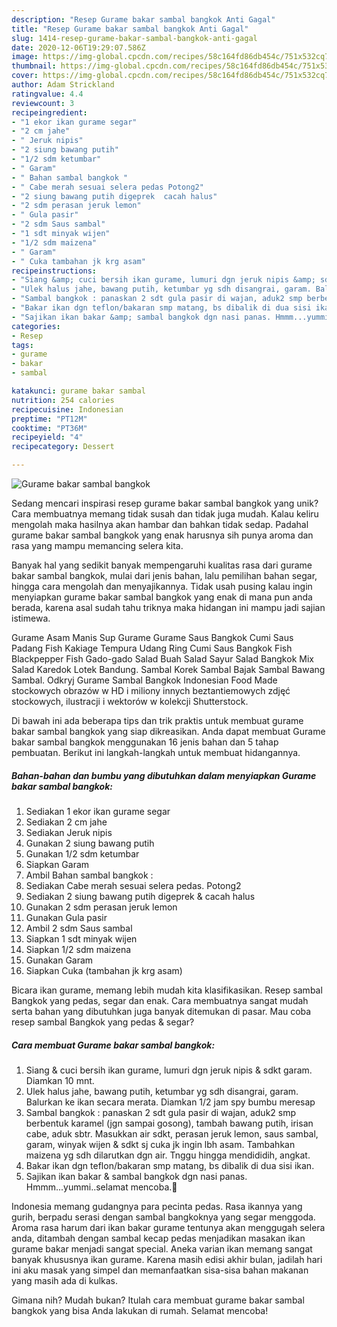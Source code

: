 ```yaml
---
description: "Resep Gurame bakar sambal bangkok Anti Gagal"
title: "Resep Gurame bakar sambal bangkok Anti Gagal"
slug: 1414-resep-gurame-bakar-sambal-bangkok-anti-gagal
date: 2020-12-06T19:29:07.586Z
image: https://img-global.cpcdn.com/recipes/58c164fd86db454c/751x532cq70/gurame-bakar-sambal-bangkok-foto-resep-utama.jpg
thumbnail: https://img-global.cpcdn.com/recipes/58c164fd86db454c/751x532cq70/gurame-bakar-sambal-bangkok-foto-resep-utama.jpg
cover: https://img-global.cpcdn.com/recipes/58c164fd86db454c/751x532cq70/gurame-bakar-sambal-bangkok-foto-resep-utama.jpg
author: Adam Strickland
ratingvalue: 4.4
reviewcount: 3
recipeingredient:
- "1 ekor ikan gurame segar"
- "2 cm jahe"
- " Jeruk nipis"
- "2 siung bawang putih"
- "1/2 sdm ketumbar"
- " Garam"
- " Bahan sambal bangkok "
- " Cabe merah sesuai selera pedas Potong2"
- "2 siung bawang putih digeprek  cacah halus"
- "2 sdm perasan jeruk lemon"
- " Gula pasir"
- "2 sdm Saus sambal"
- "1 sdt minyak wijen"
- "1/2 sdm maizena"
- " Garam"
- " Cuka tambahan jk krg asam"
recipeinstructions:
- "Siang &amp; cuci bersih ikan gurame, lumuri dgn jeruk nipis &amp; sdkt garam. Diamkan 10 mnt."
- "Ulek halus jahe, bawang putih, ketumbar yg sdh disangrai, garam. Balurkan ke ikan secara merata. Diamkan 1/2 jam spy bumbu meresap"
- "Sambal bangkok : panaskan 2 sdt gula pasir di wajan, aduk2 smp berbentuk karamel (jgn sampai gosong), tambah bawang putih, irisan cabe, aduk sbtr. Masukkan air sdkt, perasan jeruk lemon, saus sambal, garam, winyak wijen &amp; sdkt sj cuka jk ingin lbh asam. Tambahkan maizena yg sdh dilarutkan dgn air. Tnggu hingga mendididih, angkat."
- "Bakar ikan dgn teflon/bakaran smp matang, bs dibalik di dua sisi ikan."
- "Sajikan ikan bakar &amp; sambal bangkok dgn nasi panas. Hmmm...yummi..selamat mencoba.👋"
categories:
- Resep
tags:
- gurame
- bakar
- sambal

katakunci: gurame bakar sambal 
nutrition: 254 calories
recipecuisine: Indonesian
preptime: "PT12M"
cooktime: "PT36M"
recipeyield: "4"
recipecategory: Dessert

---
```



![Gurame bakar sambal bangkok](https://img-global.cpcdn.com/recipes/58c164fd86db454c/751x532cq70/gurame-bakar-sambal-bangkok-foto-resep-utama.jpg)

Sedang mencari inspirasi resep gurame bakar sambal bangkok yang unik? Cara membuatnya memang tidak susah dan tidak juga mudah. Kalau keliru mengolah maka hasilnya akan hambar dan bahkan tidak sedap. Padahal gurame bakar sambal bangkok yang enak harusnya sih punya aroma dan rasa yang mampu memancing selera kita.

Banyak hal yang sedikit banyak mempengaruhi kualitas rasa dari gurame bakar sambal bangkok, mulai dari jenis bahan, lalu pemilihan bahan segar, hingga cara mengolah dan menyajikannya. Tidak usah pusing kalau ingin menyiapkan gurame bakar sambal bangkok yang enak di mana pun anda berada, karena asal sudah tahu triknya maka hidangan ini mampu jadi sajian istimewa.

Gurame Asam Manis Sup Gurame Gurame Saus Bangkok Cumi Saus Padang Fish Kakiage Tempura Udang Ring Cumi Saus Bangkok Fish Blackpepper Fish Gado-gado Salad Buah Salad Sayur Salad Bangkok Mix Salad Karedok Lotek Bandung. Sambal Korek Sambal Bajak Sambal Bawang Sambal. Odkryj Gurame Sambal Bangkok Indonesian Food Made stockowych obrazów w HD i miliony innych beztantiemowych zdjęć stockowych, ilustracji i wektorów w kolekcji Shutterstock.


Di bawah ini ada beberapa tips dan trik praktis untuk membuat gurame bakar sambal bangkok yang siap dikreasikan. Anda dapat membuat Gurame bakar sambal bangkok menggunakan 16 jenis bahan dan 5 tahap pembuatan. Berikut ini langkah-langkah untuk membuat hidangannya.

<!--inarticleads1-->

##### Bahan-bahan dan bumbu yang dibutuhkan dalam menyiapkan Gurame bakar sambal bangkok:

1. Sediakan 1 ekor ikan gurame segar
1. Sediakan 2 cm jahe
1. Sediakan  Jeruk nipis
1. Gunakan 2 siung bawang putih
1. Gunakan 1/2 sdm ketumbar
1. Siapkan  Garam
1. Ambil  Bahan sambal bangkok :
1. Sediakan  Cabe merah sesuai selera pedas. Potong2
1. Sediakan 2 siung bawang putih digeprek &amp; cacah halus
1. Gunakan 2 sdm perasan jeruk lemon
1. Gunakan  Gula pasir
1. Ambil 2 sdm Saus sambal
1. Siapkan 1 sdt minyak wijen
1. Siapkan 1/2 sdm maizena
1. Gunakan  Garam
1. Siapkan  Cuka (tambahan jk krg asam)


Bicara ikan gurame, memang lebih mudah kita klasifikasikan. Resep sambal Bangkok yang pedas, segar dan enak. Cara membuatnya sangat mudah serta bahan yang dibutuhkan juga banyak ditemukan di pasar. Mau coba resep sambal Bangkok yang pedas &amp; segar? 

<!--inarticleads2-->

##### Cara membuat Gurame bakar sambal bangkok:

1. Siang &amp; cuci bersih ikan gurame, lumuri dgn jeruk nipis &amp; sdkt garam. Diamkan 10 mnt.
1. Ulek halus jahe, bawang putih, ketumbar yg sdh disangrai, garam. Balurkan ke ikan secara merata. Diamkan 1/2 jam spy bumbu meresap
1. Sambal bangkok : panaskan 2 sdt gula pasir di wajan, aduk2 smp berbentuk karamel (jgn sampai gosong), tambah bawang putih, irisan cabe, aduk sbtr. Masukkan air sdkt, perasan jeruk lemon, saus sambal, garam, winyak wijen &amp; sdkt sj cuka jk ingin lbh asam. Tambahkan maizena yg sdh dilarutkan dgn air. Tnggu hingga mendididih, angkat.
1. Bakar ikan dgn teflon/bakaran smp matang, bs dibalik di dua sisi ikan.
1. Sajikan ikan bakar &amp; sambal bangkok dgn nasi panas. Hmmm...yummi..selamat mencoba.👋


Indonesia memang gudangnya para pecinta pedas. Rasa ikannya yang gurih, berpadu serasi dengan sambal bangkoknya yang segar menggoda. Aroma rasa harum dari ikan bakar gurame tentunya akan menggugah selera anda, ditambah dengan sambal kecap pedas menjadikan masakan ikan gurame bakar menjadi sangat special. Aneka varian ikan memang sangat banyak khususnya ikan gurame. Karena masih edisi akhir bulan, jadilah hari ini aku masak yang simpel dan memanfaatkan sisa-sisa bahan makanan yang masih ada di kulkas. 

Gimana nih? Mudah bukan? Itulah cara membuat gurame bakar sambal bangkok yang bisa Anda lakukan di rumah. Selamat mencoba!
